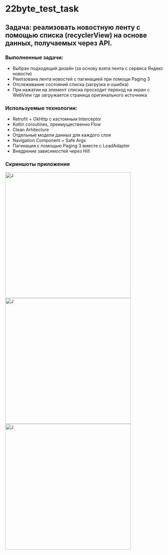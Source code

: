 # 22byte_test_task

## Задача: реализовать новостную ленту с помощью списка (recyclerView) на основе данных, получаемых через API.

### Выполненные задачи:
- Выбран подходящий дизайн (за основу взята лента с сервиса Яндекс новости)
- Реилзована лента новостей с пагинацией при помощи Paging 3
- Отслеживание состояний списка (загрузка и ошибка)
- При нажатии на элемент списка просходит переход на экран с WebView где загружается страница оригинального источника

### Используемые технологии:
- Retrofit + OkHttp с кастомным Interceptor
- Kotlin coroutines, преимущественно Flow
- Clean Arhitecture
- Отдельные модели данных для каждого слоя
- Navigation Component + Safe Args
- Пагинация с помощью Paging 3 вместе с LoadAdapter
- Внедрение зависимостей через Hilt

### Скриншоты приложения
<img src="https://github.com/bogdanov2812/Screenshots/blob/master/Mobile_apps/22byte/22byte_first_screen.png" alt="J" width="400"/>
<img src="https://github.com/bogdanov2812/Screenshots/blob/master/Mobile_apps/22byte/22byte_second_screen.png" alt="J" width="400"/>
<img src="https://github.com/bogdanov2812/Screenshots/blob/master/Mobile_apps/22byte/22byte_third_screen.png" alt="J" width="400"/>
